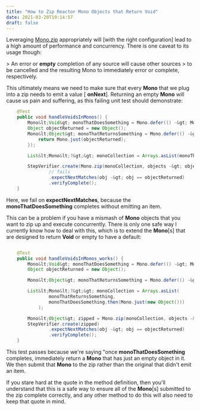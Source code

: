 ```yaml
---
title: "How to Zip Reactor Mono Objects that Return Void"
date: 2021-03-20T19:14:57
draft: false
---
```


Leveraging [Mono.zip](https://projectreactor.io/docs/core/release/api/reactor/core/publisher/Mono.html#zip-java.lang.Iterable-java.util.function.Function-) appropriately will \[with the right configuration\] lead to a high amount of performance and concurrency. There is one caveat to its usage though:

&gt; An error or **empty** completion of any source will cause other sources
&gt; to be cancelled and the resulting Mono to immediately error or complete, respectively.

This ultimately means we need to make sure that every **Mono** that we plug into a zip needs to emit a value \[ **onNext**\]. Returning an empty **Mono** will cause us pain and suffering, as this failing unit test should demonstrate:

```java
    @Test
    public void handleVoidsInMonos() {
        Mono&lt;Void&gt; monoThatDoesSomething = Mono.defer(() -&gt; Mono.empty());
        Object objectReturned = new Object();
        Mono&lt;Object&gt; monoThatReturnsSomething = Mono.defer(() -&gt; {
            return Mono.just(objectReturned);
        });

        List&lt;Mono&lt;?&gt;&gt; monoCollection = Arrays.asList(monoThatReturnsSomething, monoThatDoesSomething);

        StepVerifier.create(Mono.zip(monoCollection, objects -&gt; objects[0]))
                // fails
                .expectNextMatches(obj -&gt; obj == objectReturned)
                .verifyComplete();
    }

```

Here, we fail on **expectNextMatches**, because the **monoThatDoesSomething** completes without emitting an item.

This can be a problem if you have a mismash of **Mono**
objects that you want to zip up and execute concurrently. There is only
one safe way I currently know how to deal with this, which is to extend
the **Mono**\[s\] that are designed to return **Void** or empty to have a default:

```java

    @Test
    public void handleVoidsInMonos_works() {
        Mono&lt;Void&gt; monoThatDoesSomething = Mono.defer(() -&gt; Mono.empty());
        Object objectReturned = new Object();

        Mono&lt;Object&gt; monoThatReturnsSomething = Mono.defer(() -&gt; Mono.just(objectReturned));

        List&lt;Mono&lt;?&gt;&gt; monoCollection = Arrays.asList(
                monoThatReturnsSomething,
                monoThatDoesSomething.then(Mono.just(new Object()))
            );

        Mono&lt;Object&gt; zipped = Mono.zip(monoCollection, objects -&gt; objects[0]);
        StepVerifier.create(zipped)
                .expectNextMatches(obj -&gt; obj == objectReturned)
                .verifyComplete();
    }

```

This test passes because we&#39;re saying &#34;once **monoThatDoesSomething** completes, immediately return a **Mono** that has just an empty object in it. We then submit that **Mono** to the zip rather than the original that didn&#39;t emit an item.

If you stare hard at the quote in the method definition, then you&#39;ll understand that this is a safe way to ensure all of the **Mono**\[s\] submitted to the zip complete correctly, and any other method to do this will also need to keep that quote in mind.
